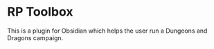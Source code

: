 # RP Toolbox

This is a plugin for Obsidian which helps the user run a Dungeons and Dragons campaign.